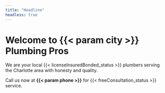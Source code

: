 ```yaml
---
title: "Headline"
headless: true
---
```

# Welcome to {{< param city >}} Plumbing Pros

We are your local {{< licenseInsuredBonded_status >}} plumbers serving the Charlotte area with honesty and quality.

Call us now at **{{< param phone >}}** for {{< freeConsultation_status >}} service.